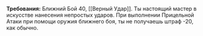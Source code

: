 **Требования:** Ближний Бой 40, [[Верный Удар]].
Ты настоящий мастер в искусстве нанесения непростых ударов. При выполнении Прицельной Атаки при помощи оружия ближнего боя, ты не получаешь штраф -20, как обычно.